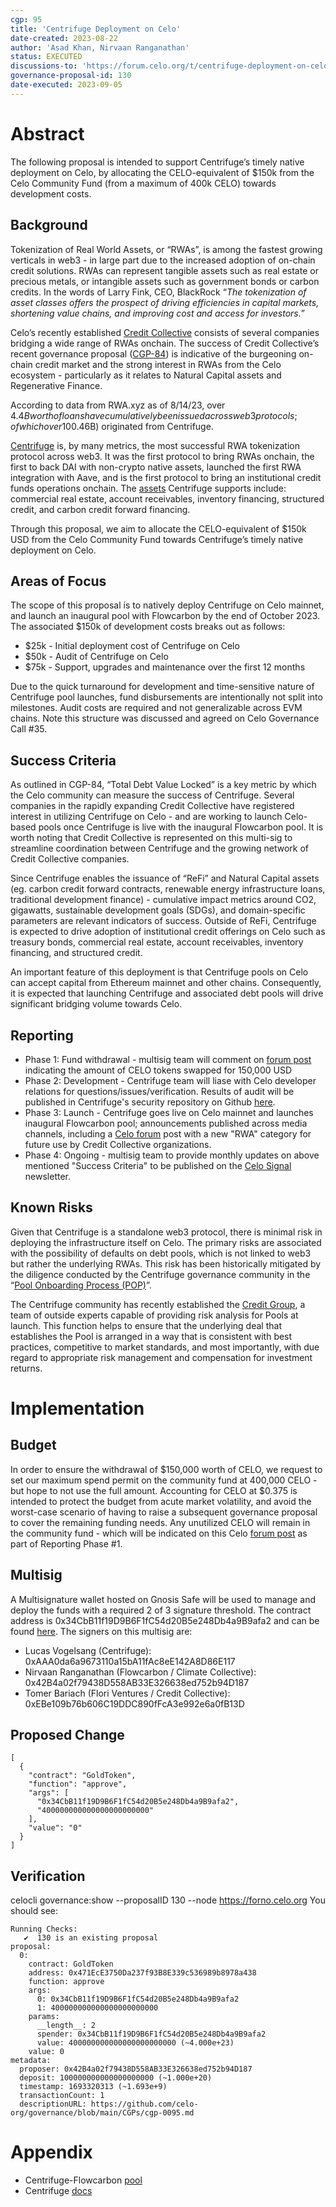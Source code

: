 ```yaml
---
cgp: 95
title: 'Centrifuge Deployment on Celo'
date-created: 2023-08-22
author: 'Asad Khan, Nirvaan Ranganathan'
status: EXECUTED
discussions-to: 'https://forum.celo.org/t/centrifuge-deployment-on-celo/6405'
governance-proposal-id: 130
date-executed: 2023-09-05
---
```


# Abstract

The following proposal is intended to support Centrifuge’s timely native deployment on Celo, by allocating the CELO-equivalent of $150k from the Celo Community Fund (from a maximum of 400k CELO) towards development costs. 

## Background
Tokenization of Real World Assets, or “RWAs”, is among the fastest growing verticals in web3 -  in large part due to the increased adoption of on-chain credit solutions. RWAs can represent tangible assets such as real estate or precious metals, or intangible assets such as government bonds or carbon credits. In the words of Larry Fink, CEO, BlackRock “_The tokenization of asset classes offers the prospect of driving efficiencies in capital markets, shortening value chains, and improving cost and access for investors._” 

Celo’s recently established [Credit Collective](http://credit-collective.com/) consists of several companies bridging a wide range of RWAs onchain. The success of Credit Collective’s recent governance proposal ([CGP-84](https://celo.stake.id/#/proposal/117)) is indicative of the burgeoning on-chain credit market and the strong interest in RWAs from the Celo ecosystem - particularly as it relates to Natural Capital assets and Regenerative Finance. 

According to data from RWA.xyz as of 8/14/23, over $4.4B worth of loans have cumulatively been issued across web3 protocols; of which over 10% ($0.46B) originated from Centrifuge.

[Centrifuge](https://centrifuge.io/) is, by many metrics, the most successful RWA tokenization protocol across web3. It was the first protocol to bring RWAs onchain, the first to back DAI with non-crypto native assets, launched the first RWA integration with Aave, and is the first protocol to bring an institutional credit funds operations onchain. The [assets](https://app.centrifuge.io/pools) Centrifuge supports include: commercial real estate, account receivables, inventory financing, structured credit, and carbon credit forward financing. 

Through this proposal, we aim to allocate the CELO-equivalent of $150k USD from the Celo Community Fund towards Centrifuge’s timely native deployment on Celo. 

## Areas of Focus
The scope of this proposal is to natively deploy Centrifuge on Celo mainnet, and launch an inaugural pool with Flowcarbon by the end of October 2023. The associated $150k of development costs breaks out as follows:
- $25k - Initial deployment cost of Centrifuge on Celo
- $50k - Audit of Centrifuge on Celo
- $75k - Support, upgrades and maintenance over the first 12 months

Due to the quick turnaround for development and time-sensitive nature of Centrifuge pool launches, fund disbursements are intentionally not split into milestones. Audit costs are required and not generalizable across EVM chains. Note this structure was discussed and agreed on Celo Governance Call #35.

## Success Criteria
As outlined in CGP-84, “Total Debt Value Locked” is a key metric by which the Celo community can measure the success of Centrifuge. Several companies in the rapidly expanding Credit Collective have registered interest in utilizing Centrifuge on Celo  - and are working to launch Celo-based pools once Centrifuge is live with the inaugural Flowcarbon pool. It is worth noting that Credit Collective is represented on this multi-sig to streamline coordination between Centrifuge and the growing network of Credit Collective companies. 

Since Centrifuge enables the issuance of “ReFi” and Natural Capital assets (eg. carbon credit forward contracts, renewable energy infrastructure loans, traditional development finance) - cumulative impact metrics around CO2, gigawatts, sustainable development goals (SDGs), and domain-specific parameters are relevant indicators of success. Outside of ReFi, Centrifuge is expected to drive adoption of institutional credit offerings on Celo such as treasury bonds, commercial real estate, account receivables, inventory financing, and structured credit.

An important feature of this deployment is that Centrifuge pools on Celo can accept capital from Ethereum mainnet and other chains. Consequently, it is expected that launching Centrifuge and associated debt pools will drive significant bridging volume towards Celo.

## Reporting

- Phase 1: Fund withdrawal - multisig team will comment on [forum post](https://forum.celo.org/t/centrifuge-deployment-on-celo/6405) indicating the amount of CELO tokens swapped for 150,000 USD
- Phase 2: Development - Centrifuge team will liase with Celo developer relations for questions/issues/verification. Results of audit will be published in Centrifuge's security repository on Github [here](https://github.com/centrifuge/security/tree/main/audits).
- Phase 3: Launch - Centrifuge goes live on Celo mainnet and launches inaugural Flowcarbon pool; announcements published across media channels, including a [Celo forum](https://forum.celo.org/) post with a new "RWA" category for future use by Credit Collective organizations.
- Phase 4: Ongoing - multisig team to provide monthly updates on above mentioned "Success Criteria" to be published on the [Celo Signal](https://celoecosystem.com/signal) newsletter.

## Known Risks
Given that Centrifuge is a standalone web3 protocol, there is minimal risk in deploying the infrastructure itself on Celo. The primary risks are associated with the possibility of defaults on debt pools, which is not linked to web3 but rather the underlying RWAs. This risk has been historically mitigated by the diligence conducted by the Centrifuge governance community in the “[Pool Onboarding Process (POP)](https://gov.centrifuge.io/t/introducing-the-pool-onboarding-proposal-pop/3846)”.

The Centrifuge community has recently established the [Credit Group](https://gov.centrifuge.io/t/introducing-the-centrifuge-credit-group/4994), a team of outside experts capable of providing risk analysis for Pools at launch. This function helps to ensure that the underlying deal that establishes the Pool is arranged in a way that is consistent with best practices, competitive to market standards, and most importantly, with due regard to appropriate risk management and compensation for investment returns. 

# Implementation
## Budget
In order to ensure the withdrawal of $150,000 worth of CELO, we request to set our maximum spend permit on the community fund at 400,000 CELO - but hope to not use the full amount. Accounting for CELO at $0.375 is intended to protect the budget from acute market volatility, and avoid the worst-case scenario of having to raise a subsequent governance proposal to cover the remaining funding needs. Any unutilized CELO will remain in the community fund - which will be indicated on this Celo [forum post](https://forum.celo.org/t/centrifuge-deployment-on-celo/6405) as part of Reporting Phase #1.
## Multisig
A Multisignature wallet hosted on Gnosis Safe will be used to manage and deploy the funds with a required 2 of 3 signature threshold. The contract address is 0x34CbB11f19D9B6F1fC54d20B5e248Db4a9B9afa2 and can be found [here](https://app.safe.global/home?safe=celo:0x34CbB11f19D9B6F1fC54d20B5e248Db4a9B9afa2). The signers on this multisig are:

- Lucas Vogelsang (Centrifuge): 0xAAA0da6a9673110a15bA11fAc8eE142A8D86E117
- Nirvaan Ranganathan (Flowcarbon / Climate Collective): 0x42B4a02f79438D558AB33E326638ed752b94D187
- Tomer Bariach (Flori Ventures / Credit Collective): 0xEBe109b76b606C19DDC890fFcA3e992e6a0fB13D

## Proposed Change
```
[
  {
    "contract": "GoldToken",
    "function": "approve",
    "args": [
      "0x34CbB11f19D9B6F1fC54d20B5e248Db4a9B9afa2",
      "400000000000000000000000"
    ],
    "value": "0"
  }
]
```

## Verification

celocli governance:show --proposalID 130 --node https://forno.celo.org
You should see:
```
Running Checks:
   ✔  130 is an existing proposal 
proposal: 
  0: 
    contract: GoldToken
    address: 0x471EcE3750Da237f93B8E339c536989b8978a438
    function: approve
    args: 
      0: 0x34CbB11f19D9B6F1fC54d20B5e248Db4a9B9afa2
      1: 400000000000000000000000
    params: 
      __length__: 2
      spender: 0x34CbB11f19D9B6F1fC54d20B5e248Db4a9B9afa2
      value: 400000000000000000000000 (~4.000e+23)
    value: 0
metadata: 
  proposer: 0x42B4a02f79438D558AB33E326638ed752b94D187
  deposit: 100000000000000000000 (~1.000e+20)
  timestamp: 1693320313 (~1.693e+9)
  transactionCount: 1
  descriptionURL: https://github.com/celo-org/governance/blob/main/CGPs/cgp-0095.md
```

# Appendix
- Centrifuge-Flowcarbon [pool](https://legacy.tinlake.centrifuge.io/pool/0xd8486c565098360a24f858088a6d29a380ddf7ec/flowcarbon-1)
- Centrifuge [docs](https://docs.centrifuge.io/)
